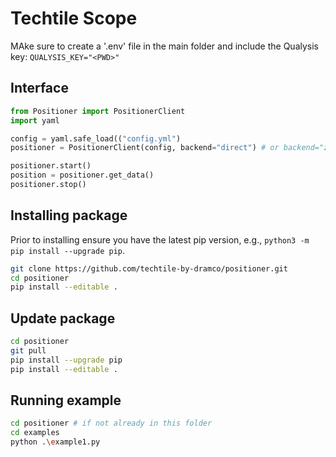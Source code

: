# Techtile Scope

MAke sure to create a '.env' file in the main folder and include the Qualysis key:
`QUALYSIS_KEY="<PWD>"`

## Interface

```python
from Positioner import PositionerClient
import yaml

config = yaml.safe_load(("config.yml")
positioner = PositionerClient(config, backend="direct") # or backend="zmq"

positioner.start()
position = positioner.get_data()
positioner.stop()
```


## Installing package

Prior to installing ensure you have the latest pip version, e.g., `python3 -m pip install --upgrade pip`.

```sh
git clone https://github.com/techtile-by-dramco/positioner.git
cd positioner
pip install --editable .
```

## Update package

```sh
cd positioner
git pull
pip install --upgrade pip
pip install --editable .
```

## Running example
```sh
cd positioner # if not already in this folder
cd examples
python .\example1.py
```
